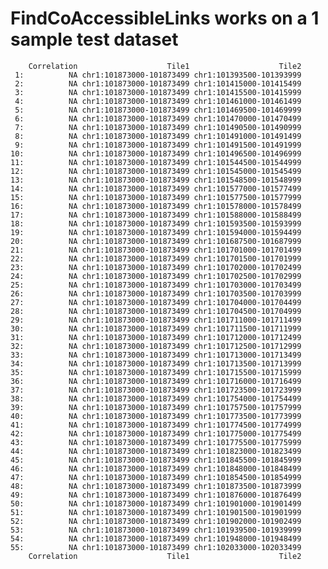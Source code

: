 # FindCoAccessibleLinks works on a 1 sample test dataset

        Correlation                    Tile1                    Tile2
     1:          NA chr1:101873000-101873499 chr1:101393500-101393999
     2:          NA chr1:101873000-101873499 chr1:101415000-101415499
     3:          NA chr1:101873000-101873499 chr1:101415500-101415999
     4:          NA chr1:101873000-101873499 chr1:101461000-101461499
     5:          NA chr1:101873000-101873499 chr1:101469500-101469999
     6:          NA chr1:101873000-101873499 chr1:101470000-101470499
     7:          NA chr1:101873000-101873499 chr1:101490500-101490999
     8:          NA chr1:101873000-101873499 chr1:101491000-101491499
     9:          NA chr1:101873000-101873499 chr1:101491500-101491999
    10:          NA chr1:101873000-101873499 chr1:101496500-101496999
    11:          NA chr1:101873000-101873499 chr1:101544500-101544999
    12:          NA chr1:101873000-101873499 chr1:101545000-101545499
    13:          NA chr1:101873000-101873499 chr1:101548500-101548999
    14:          NA chr1:101873000-101873499 chr1:101577000-101577499
    15:          NA chr1:101873000-101873499 chr1:101577500-101577999
    16:          NA chr1:101873000-101873499 chr1:101578000-101578499
    17:          NA chr1:101873000-101873499 chr1:101588000-101588499
    18:          NA chr1:101873000-101873499 chr1:101593500-101593999
    19:          NA chr1:101873000-101873499 chr1:101594000-101594499
    20:          NA chr1:101873000-101873499 chr1:101687500-101687999
    21:          NA chr1:101873000-101873499 chr1:101701000-101701499
    22:          NA chr1:101873000-101873499 chr1:101701500-101701999
    23:          NA chr1:101873000-101873499 chr1:101702000-101702499
    24:          NA chr1:101873000-101873499 chr1:101702500-101702999
    25:          NA chr1:101873000-101873499 chr1:101703000-101703499
    26:          NA chr1:101873000-101873499 chr1:101703500-101703999
    27:          NA chr1:101873000-101873499 chr1:101704000-101704499
    28:          NA chr1:101873000-101873499 chr1:101704500-101704999
    29:          NA chr1:101873000-101873499 chr1:101711000-101711499
    30:          NA chr1:101873000-101873499 chr1:101711500-101711999
    31:          NA chr1:101873000-101873499 chr1:101712000-101712499
    32:          NA chr1:101873000-101873499 chr1:101712500-101712999
    33:          NA chr1:101873000-101873499 chr1:101713000-101713499
    34:          NA chr1:101873000-101873499 chr1:101713500-101713999
    35:          NA chr1:101873000-101873499 chr1:101715500-101715999
    36:          NA chr1:101873000-101873499 chr1:101716000-101716499
    37:          NA chr1:101873000-101873499 chr1:101723500-101723999
    38:          NA chr1:101873000-101873499 chr1:101754000-101754499
    39:          NA chr1:101873000-101873499 chr1:101757500-101757999
    40:          NA chr1:101873000-101873499 chr1:101773500-101773999
    41:          NA chr1:101873000-101873499 chr1:101774500-101774999
    42:          NA chr1:101873000-101873499 chr1:101775000-101775499
    43:          NA chr1:101873000-101873499 chr1:101775500-101775999
    44:          NA chr1:101873000-101873499 chr1:101823000-101823499
    45:          NA chr1:101873000-101873499 chr1:101845500-101845999
    46:          NA chr1:101873000-101873499 chr1:101848000-101848499
    47:          NA chr1:101873000-101873499 chr1:101854500-101854999
    48:          NA chr1:101873000-101873499 chr1:101873500-101873999
    49:          NA chr1:101873000-101873499 chr1:101876000-101876499
    50:          NA chr1:101873000-101873499 chr1:101901000-101901499
    51:          NA chr1:101873000-101873499 chr1:101901500-101901999
    52:          NA chr1:101873000-101873499 chr1:101902000-101902499
    53:          NA chr1:101873000-101873499 chr1:101939500-101939999
    54:          NA chr1:101873000-101873499 chr1:101948000-101948499
    55:          NA chr1:101873000-101873499 chr1:102033000-102033499
        Correlation                    Tile1                    Tile2

